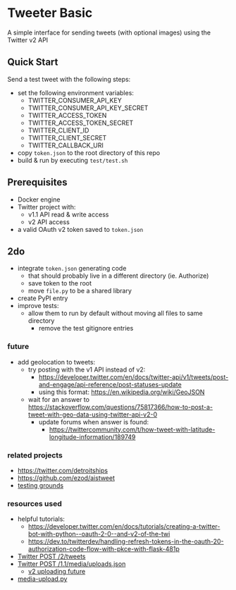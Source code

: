 # Tweeter Basic

A simple interface for sending tweets (with optional images) using the Twitter v2 API

## Quick Start

Send a test tweet with the following steps:

- set the following environment variables:
  - TWITTER_CONSUMER_API_KEY
  - TWITTER_CONSUMER_API_KEY_SECRET
  - TWITTER_ACCESS_TOKEN
  - TWITTER_ACCESS_TOKEN_SECRET
  - TWITTER_CLIENT_ID
  - TWITTER_CLIENT_SECRET
  - TWITTER_CALLBACK_URI
- copy `token.json` to the root directory of this repo
- build & run by executing `test/test.sh`

## Prerequisites

- Docker engine
- Twitter project with: 
  - v1.1 API read & write access
  - v2 API access
- a valid OAuth v2 token saved to `token.json`

## 2do

- integrate `token.json` generating code
  - that should probably live in a different directory (ie. Authorize)
  - save token to the root
  - move `file.py` to be a shared library
- create PyPI entry
- improve tests:
  - allow them to run by default without moving all files to same directory
    - remove the test gitignore entries

### future

- add geolocation to tweets:
  - try posting with the v1 API instead of v2:
    - https://developer.twitter.com/en/docs/twitter-api/v1/tweets/post-and-engage/api-reference/post-statuses-update
    - using this format: https://en.wikipedia.org/wiki/GeoJSON
  - wait for an answer to https://stackoverflow.com/questions/75817366/how-to-post-a-tweet-with-geo-data-using-twitter-api-v2-0
    - update forums when answer is found:
      - https://twittercommunity.com/t/how-tweet-with-latitude-longitude-information/189749

### related projects

- https://twitter.com/detroitships
- https://github.com/ezod/aistweet
- [testing grounds](https://twitter.com/HyperB0t)

### resources used

- helpful tutorials:
  - https://developer.twitter.com/en/docs/tutorials/creating-a-twitter-bot-with-python--oauth-2-0--and-v2-of-the-twi
  - https://dev.to/twitterdev/handling-refresh-tokens-in-the-oauth-20-authorization-code-flow-with-pkce-with-flask-481p
- [Twitter POST /2/tweets](https://developer.twitter.com/en/docs/twitter-api/tweets/manage-tweets/api-reference/post-tweets)
- [Twitter POST /1.1/media/uploads.json](https://developer.twitter.com/en/docs/twitter-api/v1/media/upload-media/api-reference/post-media-upload)
  - [v2 uploading future](https://trello.com/c/Zr9zDrJx/109-replacement-of-media-uploads-functionality)
- [media-upload.py](https://gist.github.com/jcipriano/133e44156837360197ba17e7113ddfbc)
